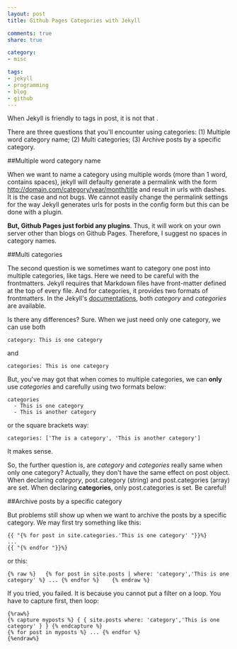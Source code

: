 ```yaml
---
layout: post
title: Github Pages Categories with Jekyll

comments: true
share: true

category:
- misc

tags:
- jekyll
- programming
- blog
- github
---
```


When Jekyll is friendly to tags in post, it is not that .


There are three questions that you'll encounter using categories: (1) Multiple word category name; (2) Multi categories; (3) Archive posts by a specific category.

##Multiple word category name

When we want to name a category using multiple words (more than 1 word, contains spaces), jekyll will defaulty generate a permalink with the form http://domain.com/category/year/month/title and result in urls with dashes. It is the case and not bugs. We cannot easily change the permalink settings for the way Jekyll generates urls for posts in the config form but this can be done with a plugin.

**But, Github Pages just forbid any plugins**. Thus, it will work on your own server other than blogs on Github Pages. Therefore, I suggest no spaces in category names.  


##Multi categories

The second question is we sometimes want to category one post into multiple categories, like tags. Here we need to be careful with the frontmatters. Jekyll requires that Markdown files have front-matter defined at the top of every file. And for categories, it provides two formats of frontmatters. In the Jekyll's [documentations](http://jekyllrb.com/docs/frontmatter/#predefined-global-variables), both *category* and *categories* are available.

Is there any differences? Sure. When we just need only one category, we can use both 

```
category: This is one category
```

and 

```
categories: This is one category
```

But, you've may got that when comes to multiple categories, we can **only** use *categories* and carefully using two formats below:
```
categories
  - This is one category
  - This is another category
```

or the square brackets way:
```
categories: ['The is a category', 'This is another category']
```

It makes sense.


So, the further question is, are *category* and *categories* really same when only one category? Actually, they don't have the same effect on post object. When declaring *category*, post.category (string) and post.categories (array) are set. When declaring **categories**, only post.categories is set. Be careful!



##Archive posts by a specific category

But problems still show up when we want to archive the posts by a specific category. We may first try something like this:


```  
{{ "{% for post in site.categories.'This is one category' "}}%}  
...  
{{ "{% endfor "}}%}     
```

or this:

`
{% raw %}  
{% for post in site.posts | where: 'category','This is one category' %} ... {% endfor %}   
{% endraw %}  
`

If you tried, you failed. It is because you cannot put a filter on a loop. You have to capture first, then loop:

```
{%raw%}  
{% capture myposts %} { { site.posts where: 'category','This is one category' } } {% endcapture %}    
{% for post in myposts %} ... {% endfor %}   
{%endraw%}
```    



